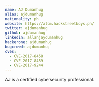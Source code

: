 ```yaml
---
name: AJ Dumanhug
alias: ajdumanhug
nationality: ph
website: https://atom.hackstreetboys.ph/
twitter: ajdumanhug
github: ajdumanhug
linkedin: allanjaydumanhug
hackerone: ajdumanhug
bugcrowd: ajdumanhug
cves:
  - CVE-2017-8458
  - CVE-2017-8459
  - CVE-2017-9244
---
```

AJ is a certified cybersecurity professional.
